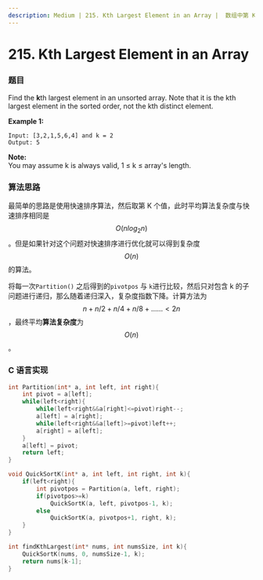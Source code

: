 ```yaml
---
description: Medium | 215. Kth Largest Element in an Array |  数组中第 K 个最大的数
---
```


# 215. Kth Largest Element in an Array

### 题目

Find the **k**th largest element in an unsorted array. Note that it is the kth largest element in the sorted order, not the kth distinct element.

**Example 1:**

```text
Input: [3,2,1,5,6,4] and k = 2
Output: 5
```

**Note:**   
You may assume k is always valid, 1 ≤ k ≤ array's length.

### 算法思路

最简单的思路是使用快速排序算法，然后取第 K 个值，此时平均算法复杂度与快速排序相同是 $$O(nlog_{2}n)$$。但是如果针对这个问题对快速排序进行优化就可以得到复杂度 $$O(n)$$ 的算法。

将每一次`Partition()` 之后得到的`pivotpos` 与 `k`进行比较，然后只对包含 k 的子问题进行递归，那么随着递归深入，复杂度指数下降。计算方法为 $$n+n/2+n/4+n/8+……<2n$$ ，最终平均**算法复杂度**为 $$O(n)$$ 。

### C 语言实现

```c
int Partition(int* a, int left, int right){
    int pivot = a[left];
    while(left<right){
        while(left<right&&a[right]<=pivot)right--;
        a[left] = a[right];
        while(left<right&&a[left]>=pivot)left++;
        a[right] = a[left];
    }
    a[left] = pivot;
    return left;
}

void QuickSortK(int* a, int left, int right, int k){
    if(left<right){
        int pivotpos = Partition(a, left, right);
        if(pivotpos>=k)
            QuickSortK(a, left, pivotpos-1, k);
        else
            QuickSortK(a, pivotpos+1, right, k);  
    }
}

int findKthLargest(int* nums, int numsSize, int k){
    QuickSortK(nums, 0, numsSize-1, k);
    return nums[k-1];
}
```



